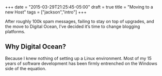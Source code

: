 +++
date = "2015-03-29T21:25:45-05:00"
draft = true
title = "Moving to a new Host"
tags = ["jackson","intro"]
+++

After roughly 100k spam messages, failing to stay on top of upgrades, and the move to Digital Ocean, I’ve decided it’s time to change blogging platforms.

## Why Digital Ocean?
Because I knew nothing of setting up a Linux environment. Most of my 15 years of software development has been firmly entrenched on the Windows side of the equation. 